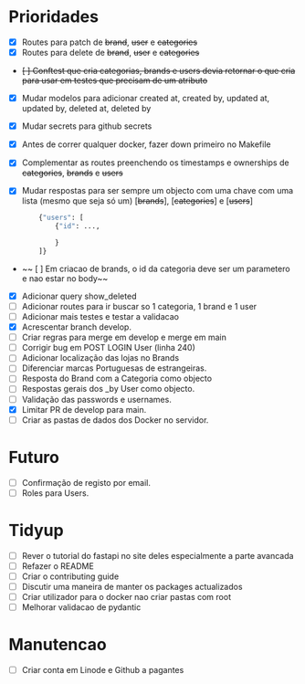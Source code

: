 # Prioridades

- [x] Routes para patch de ~~brand~~, ~~user~~ e ~~categories~~
- [x] Routes para delete de ~~brand~~, ~~user~~ e ~~categories~~
- ~~[ ] Conftest que cria categorias, brands e users devia retornar o que cria para usar em testes que precisam de um atributo~~
- [x] Mudar modelos para adicionar created at, created by, updated at, updated by, deleted at, deleted by
- [x] Mudar secrets para github secrets
- [x] Antes de correr qualquer docker, fazer down primeiro no Makefile
- [x] Complementar as routes preenchendo os timestamps e ownerships de ~~categories~~, ~~brands~~ e ~~users~~
- [x] Mudar respostas para ser sempre um objecto com uma chave com uma lista (mesmo que seja só um) [~~brands~~], [~~categories~~] e [~~users~~]

  ```python
      {"users": [
          {"id": ...,

          }
      ]}
  ```

- ~~ [ ] Em criacao de brands, o id da categoria deve ser um parametero e nao estar no body~~
- [x] Adicionar query show_deleted
- [ ] Adicionar routes para ir buscar so 1 categoria, 1 brand e 1 user
- [ ] Adicionar mais testes e testar a validacao
- [x] Acrescentar branch develop.
- [ ] Criar regras para merge em develop e merge em main
- [ ] Corrigir bug em POST LOGIN User (linha 240)
- [ ] Adicionar localização das lojas no Brands
- [ ] Diferenciar marcas Portuguesas de estrangeiras.
- [ ] Resposta do Brand com a Categoria como objecto
- [ ] Respostas gerais dos \_by User como objecto.
- [ ] Validação das passwords e usernames.
- [x] Limitar PR de develop para main.
- [ ] Criar as pastas de dados dos Docker no servidor.

# Futuro

- [ ] Confirmação de registo por email.
- [ ] Roles para Users.

# Tidyup

- [ ] Rever o tutorial do fastapi no site deles especialmente a parte avancada
- [ ] Refazer o README
- [ ] Criar o contributing guide
- [ ] Discutir uma maneira de manter os packages actualizados
- [ ] Criar utilizador para o docker nao criar pastas com root
- [ ] Melhorar validacao de pydantic

# Manutencao

- [ ] Criar conta em Linode e Github a pagantes
